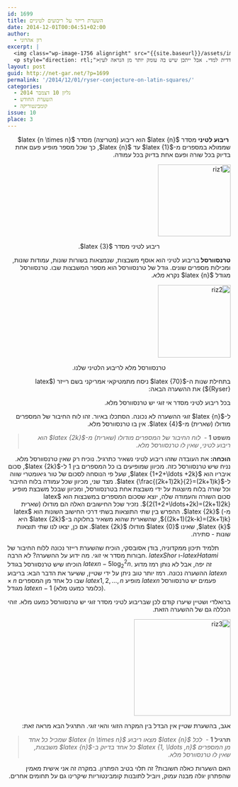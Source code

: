 ```yaml
---
id: 1699
title: השערת רייזר על ריבועים לטיניים
date: 2014-12-01T00:04:51+02:00
author:
  - רון אהרוני
excerpt: |
  <img class="wp-image-1756 alignright" src="{{site.baseurl}}/assets/img/2014/11/rizor.jpg" alt="rizor" width="96" height="100" />
  <p style="direction: rtl;">מתי השערה היא חשובה? לפעמים יודעים זאת רק לאחר שפותרים אותה.  השערה של רייזר על ריבועים לטיניים נראית צדדית למדי. אבל ייתכן שיש בה עומק יותר מן הנראה לעין.</p>
layout: post
guid: http://net-gar.net/?p=1699
permalink: '/2014/12/01/ryser-conjecture-on-latin-squares/'
categories:
  - גליון 10 דצמבר 2014
  - השערת החודש
  - קומבינטוריקה
issue: 10
place: 3
---
```

<p dir="rtl" style="text-align: right;">
   <b>ריבוע לטיני</b> מסדר $latex {n}$ הוא ריבוע (מטריצה) מסדר $latex {n \times n}$ שממולא במספרים מ-$latex {1}$ עד $latex {n}$, כך שכל מספר מופיע פעם אחת בדיוק בכל שורה ופעם אחת בדיוק בכל עמודה.
</p>

<p dir="rtl" style="text-align: right;">
  <img class="aligncenter  wp-image-1707" src="{{site.baseurl}}/assets/img/2014/11/riz1.png" alt="riz1" width="164" height="162" />
</p>

<p dir="rtl" style="text-align: center;">
  ריבוע לטיני מסדר $latex {3}$.
</p>

<p dir="rtl" style="text-align: right;">
  <b>טרנסוורסל </b> בריבוע לטיני הוא אוסף משבצות, שנמצאות בשורות שונות, עמודות שונות, ומכילות מספרים שונים. גודל של טרנסוורסל הוא מספר המשבצות שבו. טרנסוורסל מגודל $latex {n}$ נקרא <em>מלא</em>.
</p>

<p dir="rtl" style="text-align: right;">
  <img class="aligncenter wp-image-1709" src="{{site.baseurl}}/assets/img/2014/11/riz2.png" alt="riz2" width="164" height="164" />
</p>

<p dir="rtl" style="text-align: center;">
  טרנסוורסל מלא לריבוע הלטיני שלנו.
</p>

<p dir="rtl" style="text-align: right;">
  בתחילת שנות ה-$latex {70}$ ניסח מתמטיקאי אמריקני בשם רייזר ($latex {Ryser}$) את ההשערה הבאה:
</p>

<p dir="rtl" style="text-align: right;">
  בכל ריבוע לטיני מסדר אי זוגי יש טרנסוורסל מלא.
</p>

<p dir="rtl" style="text-align: right;">
  ל-$latex {n}$ זוגי ההשערה לא נכונה. הסתכלו באיור. זהו לוח החיבור של המספרים מודולו (שארית) מ-$latex {4}$. אין בו טרנסוורסל מלא.
</p>

<blockquote dir="rtl">
  <p>
    <strong>משפט 1</strong> -  <em>לוח החיבור של המספרים מודולו (שארית) מ-$latex {2k}$ הוא ריבוע לטיני, שאין לו טרנסוורסל מלא.</em>
  </p>
</blockquote>

<p dir="rtl" style="text-align: right;">
  <b>הוכחה:</b> את העובדה שזהו ריבוע לטיני נשאיר כתרגיל. נוכיח רק שאין טרנסוורסל מלא. נניח שיש טרנסוורסל כזה. מכיוון שמופיעים בו כל המספרים בין 1 ל-$latex {2k}$, סכום איבריו הוא $latex {1+2+\ldots +2k}$, שעל פי הנוסחה לסכום של טור גיאומטרי שווה ל-$latex {\frac{(2k+1)2k}{2}=(2k+1)k}$. מצד שני, מכיוון שכל עמודה בלוח החיבור וכל שורה בלוח מיוצגות על ידי משבצת אחת בטרנסוורסל, ומכיוון שבכל משבצת מופיע סכום השורה והעמודה שלה, יוצא שסכום המספרים במשבצות הוא $latex {2(1+2+\ldots+2k)=(2k+1)2k}$. נזכיר שכל החישובים האלה הם מודולו (שארית מ-) $latex {2k}$. ההפרש בין שתי התוצאות בשתי דרכי החישוב השונות הוא $latex {(2k+1)(2k-k)=(2k+1)k}$, שהשארית שהוא משאיר בחלוקה ב-$latex {2k}$ היא $latex {k}$, שאינו $latex {0}$ מודולו $latex {2k}$. אם כן, יצאו לנו שתי תוצאות שונות - סתירה.
</p>

תלמיד תיכון ממקדוניה, בודן אסובסקי, הוכיח שהשערת רייזר נכונה ללוח החיבור של חבורות מסדר אי זוגי. מה ידוע על ההשערה? לא הרבה. $latex {Shor}$ ו-$latex {Hatami}$ הוכיחו שיש טרנסוורסל בגודל $latex {n - 5 \log_2^2n}$. זה יפה, אבל לא נותן רמז מדוע ההשערה נכונה. רמז יותר טוב ניתן על ידי שטיין, ששיער את הדבר הבא: בריבוע $latex {n \times n}$ שבו כל אחד מן המספרים $latex {1,2, \ldots ,n}$ מופיע $latex {n}$ פעמים יש טרנסוורסל מגודל $latex {n-1}$ (כלומר כמעט מלא).

<p dir="rtl" style="text-align: right;">
  ברואלדי ושטיין שיערו קודם לכן שבריבוע לטיני מסדר זוגי יש טרנסוורסל כמעט מלא. זוהי הכללה גם של ההשערה הזאת.
</p>

<p dir="rtl" style="text-align: right;">
  <img class="aligncenter  wp-image-1708" src="{{site.baseurl}}/assets/img/2014/11/riz3.png" alt="riz3" width="218" height="218" />
</p>

<p dir="rtl" style="text-align: right;">
  אגב, בהשערת שטיין אין הבדל בין המקרה הזוגי והאי זוגי. התרגיל הבא מראה זאת:
</p>

<blockquote dir="rtl">
  <p>
    <strong>תרגיל 1</strong> -  <em>לכל $latex {n}$ מצאו ריבוע $latex {n \times n}$ שמכיל כל אחד מן המספרים $latex {1, \ldots ,n}$ כל אחד בדיוק ב-$latex {n}$ משבצות, שאין לו טרנסוורסל מלא. </em>
  </p>
</blockquote>

<p dir="rtl" style="text-align: right;">
  האם השערות כאלה חשובות? זה תלוי בטיב הפתרון. במקרה זה אני אישית מאמין שהפתרון יגלה מבנה עמוק, ויוביל לתובנות קומבינטוריות שיקרינו גם על תחומים אחרים.
</p>